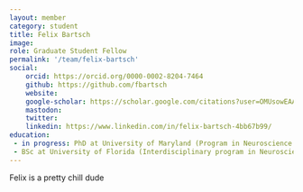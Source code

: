 ```yaml
---
layout: member
category: student
title: Felix Bartsch
image: 
role: Graduate Student Fellow
permalink: '/team/felix-bartsch'
social:
    orcid: https://orcid.org/0000-0002-8204-7464
    github: https://github.com/fbartsch
    website: 
    google-scholar: https://scholar.google.com/citations?user=OMUsowEAAAAJ&hl=en
    mastodon: 
    twitter: 
    linkedin: https://www.linkedin.com/in/felix-bartsch-4bb67b99/
education:
 - in progress: PhD at University of Maryland (Program in Neuroscience and Cognitive Science)
 - BSc at University of Florida (Interdisciplinary program in Neuroscience)
---
```


Felix is a pretty chill dude
